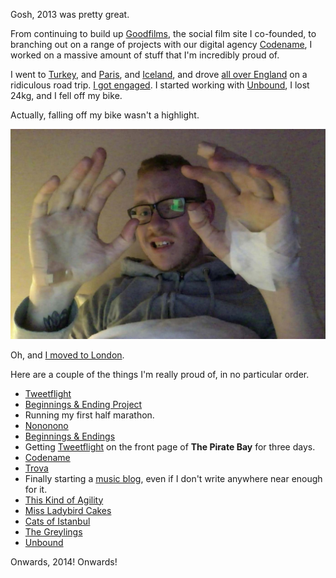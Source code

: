 Gosh, 2013 was pretty great.

From continuing to build up [Goodfilms](http://goodfil.ms), the social film site I co-founded, to branching out on a range of projects with our digital agency [Codename](http://codename.io), I worked on a massive amount of stuff that I'm incredibly proud of.

I went to [Turkey](http://www.flickr.com/photos/superhighfives/sets/72157635231348802/), and [Paris](http://www.flickr.com/photos/superhighfives/sets/72157635369438470/), and [Iceland](http://www.flickr.com/photos/superhighfives/sets/72157637091939475/), and drove [all over England](http://www.flickr.com/photos/superhighfives/sets/72157635231336084/) on a ridiculous road trip. [I got engaged](http://www.flickr.com/photos/superhighfives/10657449694/). I started working with [Unbound](http://unbound.co.uk/), I lost 24kg, and I fell off my bike.

Actually, falling off my bike wasn't a highlight.

![Do not fall off your bike. Good life advice.](/images/writing/2013-in-retrospect/image-ow.jpg)

Oh, and [I moved to London](http://www.flickr.com/photos/superhighfives/9590952555/).

Here are a couple of the things I'm really proud of, in no particular order.

- [Tweetflight](http://tweetflight.wearebrightly.com/)
- [Beginnings & Ending Project](http://beginnings.wearebrightly.com/)
- Running my first half marathon.
- [Nononono](http://2013.nononono.co/)
- [Beginnings & Endings](http://music.wearebrightly.com/album/beginnings-endings)
- Getting [Tweetflight](http://tweetflight.wearebrightly.com/) on the front page of **The Pirate Bay** for three days.
- [Codename](http://codename.io/)
- [Trova](http://trova.com.au/)
- Finally starting a [music blog](http://letsrunawaytogether.com/), even if I don't write anywhere near enough for it.
- [This Kind of Agility](http://thiskindofagility.com/)
- [Miss Ladybird Cakes](http://missladybirdcakes.com/)
- [Cats of Istanbul](http://catsofistanbul.charliegleason.com/)
- [The Greylings](http://music.wearebrightly.com/album/the-greylings)
- [Unbound](http://unbound.co.uk/)

Onwards, 2014! Onwards!